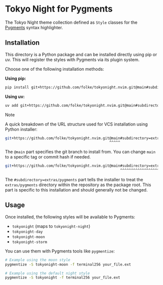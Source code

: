 # Tokyo Night for Pygments

The Tokyo Night theme collection defined as `Style` classes for the [Pygments](https://pygments.org) syntax highlighter.

## Installation

This directory is a Python package and can be installed directly using pip or uv. This will register the styles with Pygments via its plugin system.

Choose one of the following installation methods:

**Using pip:**

```bash
pip install git+https://github.com/folke/tokyonight.nvim.git@main#subdirectory=extras/pygments
```

**Using uv:**

```bash
uv add git+https://github.com/folke/tokyonight.nvim.git@main#subdirectory=extras/pygments
```

> [!NOTE]
>
> A quick breakdown of the URL structure used for VCS installation using Python installer:
>
> ```bash
> git+https://github.com/folke/tokyonight.nvim.git@main#subdirectory=extras/pygments
>                                                 ^^^^^
> ```
>
> The `@main` part specifies the git branch to install from. You can change `main` to a specific tag or commit hash if needed.
>
> ```bash
> git+https://github.com/folke/tokyonight.nvim.git@main#subdirectory=extras/pygments
>                                                      ^^^^^^^^^^^^^^^^^^^^^^^^^^^^^
> ```
>
> The `#subdirectory=extras/pygments` part tells the installer to treat the `extras/pygments` directory within the repository as the package root. This part is specific to this installation and should generally not be changed.
>

## Usage

Once installed, the following styles will be available to Pygments:

*   `tokyonight` (maps to `tokyonight-night`)
*   `tokyonight-day`
*   `tokyonight-moon`
*   `tokyonight-storm`

You can use them with Pygments tools like `pygmentize`:

```bash
# Example using the moon style
pygmentize -S tokyonight-moon -f terminal256 your_file.ext

# Example using the default night style
pygmentize -S tokyonight -f terminal256 your_file.ext
```
